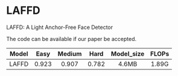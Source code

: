 # LAFFD
LAFFD: A Light Anchor-Free Face Detector

The code can be available if our paper be accepted.

|     Model     | Easy | Medium |  Hard   |  Model_size  |  FLOPs  |
| :-----------: | :-----: | :-------: | :-------: |:-------: |:-------: |
|   LAFFD    |  0.923  |   0.907  |  0.782  |  4.6MB  |  1.89G  |

